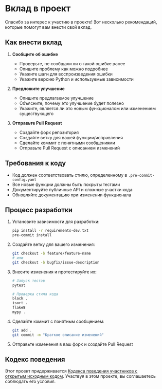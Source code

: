 # Вклад в проект

Спасибо за интерес к участию в проекте! Вот несколько рекомендаций, которые помогут вам внести свой вклад.

## Как внести вклад

1. **Сообщите об ошибке**
   - Проверьте, не сообщали ли о такой ошибке ранее
   - Опишите проблему как можно подробнее
   - Укажите шаги для воспроизведения ошибки
   - Укажите версию Python и используемые зависимости

2. **Предложите улучшение**
   - Опишите предлагаемое улучшение
   - Объясните, почему это улучшение будет полезно
   - Укажите, является ли это новым функционалом или изменением существующего

3. **Отправьте Pull Request**
   - Создайте форк репозитория
   - Создайте ветку для вашей функции/исправления
   - Сделайте коммит с понятными сообщениями
   - Отправьте Pull Request с описанием изменений

## Требования к коду

- Код должен соответствовать стилю, определенному в `.pre-commit-config.yaml`
- Все новые функции должны быть покрыты тестами
- Документируйте публичные API и сложные участки кода
- Обновляйте документацию при изменении функционала

## Процесс разработки

1. Установите зависимости для разработки:
   ```bash
   pip install -r requirements-dev.txt
   pre-commit install
   ```

2. Создайте ветку для вашего изменения:
   ```bash
   git checkout -b feature/feature-name
   # или
   git checkout -b bugfix/issue-description
   ```

3. Внесите изменения и протестируйте их:
   ```bash
   # Запуск тестов
   pytest
   
   # Проверка стиля кода
   black .
   isort .
   flake8
   mypy .
   ```

4. Сделайте коммит с понятным сообщением:
   ```bash
   git add .
   git commit -m "Краткое описание изменений"
   ```

5. Отправьте изменения в ваш форк и создайте Pull Request

## Кодекс поведения

Этот проект придерживается [Кодекса поведения участников с открытым исходным кодом](https://www.contributor-covenant.org/version/2/1/code_of_conduct/).
Участвуя в этом проекте, вы соглашаетесь соблюдать его условия.
